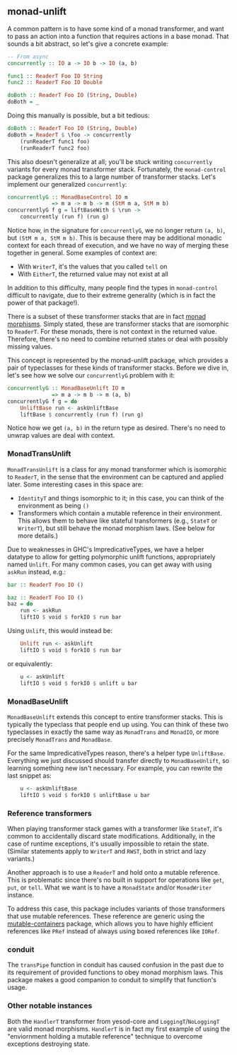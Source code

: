 ## monad-unlift

A common pattern is to have some kind of a monad transformer, and want to pass
an action into a function that requires actions in a base monad. That sounds a
bit abstract, so let's give a concrete example:

```haskell
-- From async
concurrently :: IO a -> IO b -> IO (a, b)

func1 :: ReaderT Foo IO String
func2 :: ReaderT Foo IO Double

doBoth :: ReaderT Foo IO (String, Double)
doBoth = _
```

Doing this manually is possible, but a bit tedious:

```haskell
doBoth :: ReaderT Foo IO (String, Double)
doBoth = ReaderT $ \foo -> concurrently
    (runReaderT func1 foo)
    (runReaderT func2 foo)
```

This also doesn't generalize at all; you'll be stuck writing `concurrently`
variants for every monad transformer stack. Fortunately, the `monad-control`
package generalizes this to a large number of transformer stacks. Let's
implement our generalized `concurrently`:

```haskell
concurrentlyG :: MonadBaseControl IO m
              => m a -> m b -> m (StM m a, StM m b)
concurrentlyG f g = liftBaseWith $ \run ->
    concurrently (run f) (run g)
```

Notice how, in the signature for `concurrentlyG`, we no longer return `(a, b)`,
but `(StM m a, StM m b)`. This is because there may be additional monadic
context for each thread of execution, and we have no way of merging these
together in general. Some examples of context are:

* With `WriterT`, it's the values that you called `tell` on
* With `EitherT`, the returned value may not exist at all

In addition to this difficulty, many people find the types in `monad-control`
difficult to navigate, due to their extreme generality (which is in fact the
power of that package!).

There is a subset of these transformer stacks that are in fact [monad
morphisms](http://www.stackage.org/package/mmorph). Simply stated, these are
transformer stacks that are isomorphic to `ReaderT`. For these monads, there is
not context in the returned value. Therefore, there's no need to combine
returned states or deal with possibly missing values.

This concept is represented by the monad-unlift package, which provides a pair of typeclasses for these kinds of transformer stacks. Before we dive in, let's see how we solve our `concurrentlyG` problem with it:

```haskell
concurrentlyG :: MonadBaseUnlift IO m
              => m a -> m b -> m (a, b)
concurrentlyG f g = do
    UnliftBase run <- askUnliftBase
    liftBase $ concurrently (run f) (run g)
```

Notice how we get `(a, b)` in the return type as desired. There's no need to
unwrap values are deal with context.

### MonadTransUnlift

`MonadTransUnlift` is a class for any monad transformer which is isomorphic
to `ReaderT`, in the sense that the environment can be captured and applied
later. Some interesting cases in this space are:

* `IdentityT` and things isomorphic to it; in this case, you can think of the environment as being `()`
* Transformers which contain a mutable reference in their environment. This allows them to behave like stateful transformers (e.g., `StateT` or `WriterT`), but still behave the monad morphism laws. (See below for more details.)

Due to weaknesses in GHC's ImpredicativeTypes, we have a helper datatype to
allow for getting polymorphic unlift functions, appropriately named `Unlift`.
For many common cases, you can get away with using `askRun` instead, e.g.:

```haskell
bar :: ReaderT Foo IO ()

baz :: ReaderT Foo IO ()
baz = do
    run <- askRun
    liftIO $ void $ forkIO $ run bar
```

Using `Unlift`, this would instead be:

```haskell
    Unlift run <- askUnlift
    liftIO $ void $ forkIO $ run bar
```

or equivalently:

```haskell
    u <- askUnlift
    liftIO $ void $ forkIO $ unlift u bar
```

### MonadBaseUnlift

`MonadBaseUnlift` extends this concept to entire transformer stacks. This is
typically the typeclass that people end up using. You can think of these two
typeclasses in exactly the same way as `MonadTrans` and `MonadIO`, or more
precisely `MonadTrans` and `MonadBase`.

For the same ImpredicativeTypes reason, there's a helper type `UnliftBase`.
Everything we just discussed should transfer directly to `MonadBaseUnlift`,
so learning something new isn't necessary. For example, you can rewrite the
last snippet as:

```haskell
    u <- askUnliftBase
    liftIO $ void $ forkIO $ unliftBase u bar
```

### Reference transformers

When playing transformer stack games with a transformer like `StateT`, it's
common to accidentally discard state modifications. Additionally, in the case
of runtime exceptions, it's usually impossible to retain the state. (Similar
statements apply to `WriterT` and `RWST`, both in strict and lazy variants.)

Another approach is to use a `ReaderT` and hold onto a mutable reference. This
is problematic since there's no built in support for operations like `get`,
`put`, or `tell`. What we want is to have a `MonadState` and/or `MonadWriter`
instance.

To address this case, this package includes variants of those transformers that
use mutable references. These reference are generic using the
[mutable-containers](http://www.stackage.org/package/mutable-containers)
package, which allows you to have highly efficient references like `PRef`
instead of always using boxed references like `IORef`.

### conduit

The `transPipe` function in conduit has caused confusion in the past due to its
requirement of provided functions to obey monad morphism laws. This package
makes a good companion to conduit to simplify that function's usage.

### Other notable instances

Both the `HandlerT` transformer from yesod-core and `LoggingT`/`NoLoggingT` are
valid monad morphisms. `HandlerT` is in fact my first example of using the
"enviornment holding a mutable reference" technique to overcome exceptions
destroying state.
